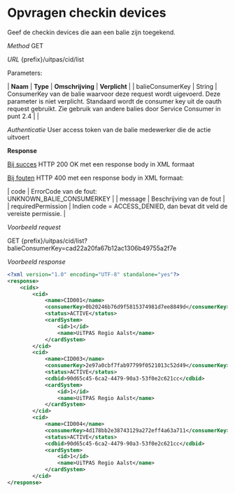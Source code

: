 ---
---

# Opvragen checkin devices

Geef de checkin devices die aan een balie zijn toegekend.

_Method_
GET

_URL_
{prefix}/uitpas/cid/list

Parameters:

| **Naam** | **Type** | **Omschrijving** | **Verplicht** |
| balieConsumerKey | String | ConsumerKey van de balie waarvoor deze request wordt uigevoerd. Deze parameter is niet verplicht. Standaard wordt de consumer key uit de oauth request gebruikt. Zie gebruik van andere balies door Service Consumer in punt 2.4 |  |

_Authenticatie_
User access token van de balie medewerker die de actie uitvoert

**Response**

<u>Bij succes</u>
HTTP 200 OK met een response body in XML formaat

<u>Bij fouten</u>
HTTP 400 met een response body in XML formaat:

| code | ErrorCode van de fout:<br>UNKNOWN_BALIE_CONSUMERKEY |
| message | Beschrijving van de fout |
| requiredPermission | Indien code = ACCESS_DENIED, dan bevat dit veld de vereiste permissie. |

_Voorbeeld request_

GET {prefix}/uitpas/cid/list?balieConsumerKey=cad22a20fa67b12ac1306b49755a2f7e

_Voorbeeld response_


~~~xml
<?xml version="1.0" encoding="UTF-8" standalone="yes"?>
<response>
    <cids>
        <cid>
            <name>CID001</name>
            <consumerKey>0b20246b76d9f5815374981d7ee8849d</consumerKey>
            <status>ACTIVE</status>
            <cardSystem>
                <id>1</id>
                <name>UiTPAS Regio Aalst</name>
            </cardSystem>
        </cid>
        <cid>
            <name>CID003</name>
            <consumerKey>2e97a0cbf7fab97799f0521013c52d49</consumerKey>
            <status>ACTIVE</status>
            <cdbid>90d65c45-6ca2-4479-90a3-53f0e2c621cc</cdbid>
            <cardSystem>
                <id>1</id>
                <name>UiTPAS Regio Aalst</name>
            </cardSystem>
        </cid>
        <cid>
            <name>CID004</name>
            <consumerKey>4d178bb2e38743129a272eff4a63a711</consumerKey>
            <status>ACTIVE</status>
            <cdbid>90d65c45-6ca2-4479-90a3-53f0e2c621cc</cdbid>
            <cardSystem>
                <id>1</id>
                <name>UiTPAS Regio Aalst</name>
            </cardSystem>
        </cid>
</response>
~~~
